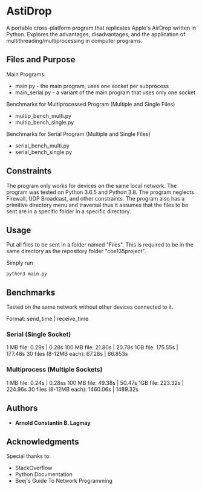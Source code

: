 # AstiDrop

A portable cross-platform program that replicates Apple's AirDrop written in Python. Explores the advantages, disadvantages, and the application of multithreading/multiprocessing in computer programs.

## Files and Purpose

Main Programs:
* main.py - the main program, uses one socket per subprocess
* main_serial.py - a variant of the main program that uses only one socket

Benchmarks for Multiprocessed Program (Multiple and Single Files)
* multip_bench_multi.py
* multip_bench_single.py

Benchmarks for Serial Program (Multiple and Single Files)
* serial_bench_multi.py
* serial_bench_single.py

## Constraints

The program only works for devices on the same local network. The program was tested on Python 3.6.5 and Python 3.8. The program neglects Firewall, UDP Broadcast, and other constraints. The program also has a primitive directory menu and traversal thus it assumes that the files to be sent are in a specific folder in a specific directory.

## Usage

Put all files to be sent in a folder named "Files". This is required to be in the same directory as the repository folder "coe135project".

Simply run 
```
python3 main.py
```

## Benchmarks

Tested on the same network without other devices connected to it.

Format: send_time | receive_time

### Serial (Single Socket)

1 MB file:  0.29s | 0.28s
100 MB file:    21.80s | 20.78s
1GB file:   175.55s | 177.48s
30 files (8-12MB each): 67.28s | 66.853s

### Multiprocess (Multiple Sockets)

1 MB file:  0.24s | 0.28ss
100 MB file:    49.38s | 50.47s
1GB file:   223.32s | 224.96s
30 files (8-12MB each): 1460.06s | 1489.32s


## Authors

* **Arnold Constantin B. Lagmay**

## Acknowledgments

Special thanks to:
* StackOverflow
* Python Documentation
* Beej's Guide To Network Programming
